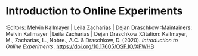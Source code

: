 Introduction to Online Experiments
==================================================================================================
:Editors: Melvin Kallmayer | Leila Zacharias | Dejan Draschkow
:Maintainers: Melvin Kallmayer | Leila Zacharias | Dejan Draschkow
:Citation: Kallmayer, M., Zacharias, L., Nobre., A.C. & Draschkow, D. (2020). *Introduction to Online Experiments*. https://doi.org/10.17605/OSF.IO/XFWHB
